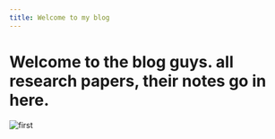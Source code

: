 ```yaml
---
title: Welcome to my blog
---
```


# Welcome to the blog guys. all research papers, their notes go in here.

![first](https://github.com/Krishan098/notes)
